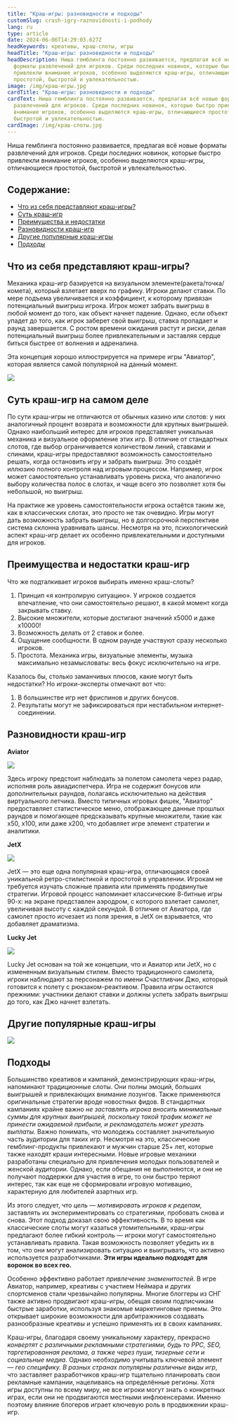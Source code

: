 ```yaml
---
title: "Краш-игры: разновидности и подходы"
customSlug: crash-igry-raznovidnosti-i-podhody
lang: ru
type: article
date: 2024-06-06T14:29:03.627Z
headKeywords: креативы, краш-слоты, игры
headTitle: "Краш-игры: разновидности и подходы"
headDescription: Ниша гемблинга постоянно развивается, предлагая всё новые
  форматы развлечений для игроков. Среди последних новинок, которые быстро
  привлекли внимание игроков, особенно выделяются краш-игры, отличающиеся
  простотой, быстротой и увлекательностью.
image: /img/краш-игры.jpg
cardTitle: "Краш-игры: разновидности и подходы"
cardText: Ниша гемблинга постоянно развивается, предлагая всё новые форматы
  развлечений для игроков. Среди последних новинок, которые быстро привлекли
  внимание игроков, особенно выделяются краш-игры, отличающиеся простотой,
  быстротой и увлекательностью.
cardImage: /img/краш-слоты.jpg
---
```

Ниша гемблинга постоянно развивается, предлагая всё новые форматы развлечений для игроков. Среди последних новинок, которые быстро привлекли внимание игроков, особенно выделяются краш-игры, отличающиеся простотой, быстротой и увлекательностью.

## Содержание:

* [Что из себя представляют краш-игры?](#Что-из-себя-представляют-краш-игры)
* [Суть краш-игр](#Суть-краш-игр-на-самом-деле)
* [Преимущества и недостатки](#Преимущества-и-недостатки-краш-игр)
* [Разновидности краш-игр](#Разновидности-краш-игр)
* [Другие популярные краш-игры](#Другие-популярные-краш-игры)
* [Подходы](#Подходы)

## Что из себя представляют краш-игры?

Механика краш-игр базируется на визуальном элементе(ракета/точка/комета), который взлетает вверх по графику. Игроки делают ставки. По мере подъема увеличивается и коэффициент, к которому привязан потенциальный выигрыш игрока. Игрок может забрать выигрыш в любой момент до того, как объект начнет падение. Однако, если объект упадет до того, как игрок заберет свой выигрыш, ставка пропадает и раунд завершается. С ростом времени ожидания растут и риски, делая потенциальный выигрыш более привлекательным и заставляя сердце биться быстрее от волнения и адреналина.

Эта концепция хорошо иллюстрируется на примере игры "Авиатор", которая является самой популярной на данный момент.

![](https://lh7-us.googleusercontent.com/docsz/AD_4nXfr7DufWrEOsT51ByaoMK_S6MzhDjOZ3K85AQ7ENy_Dmom94Qc7A3eOOKF-dlQAltsXwKGnan55kKAMacPHu2HDhlHLh1g8BmOT2VJtsBjbRXam3pc1NdoRawmqJRKizVnfKKPl6UzvY1ATJ_YRVg?key=ukbdjwH76RC_mz5rg1urGQ)

## Суть краш-игр на самом деле 

По сути краш-игры не отличаются от обычных казино или слотов: у них аналогичный процент возврата и возможности для крупных выигрышей. Однако наибольший интерес для игроков представляет уникальная механика и визуальное оформление этих игр. В отличие от стандартных слотов, где выбор ограничивается количеством линий, ставками и спинами, краш-игры предоставляют возможность самостоятельно решать, когда остановить игру и забрать выигрыш. Это создаёт иллюзию полного контроля над игровым процессом. Например, игрок может самостоятельно устанавливать уровень риска, что аналогично выбору количества полос в слотах, и чаще всего это позволяет хотя бы небольшой, но выигрыш.

На практике же уровень самостоятельности игрока остаётся таким же, как в классических слотах, это просто не так очевидно. Игры могут дать возможность забрать выигрыш, но в долгосрочной перспективе система склонна уравнивать шансы. Несмотря на это, психологический аспект краш-игр делает их особенно привлекательными и доступными для игроков.

## Преимущества и недостатки краш-игр

Что же подталкивает игроков выбирать именно краш-слоты?

1. Принцип «я контролирую ситуацию». У игроков создается впечатление, что они самостоятельно решают, в какой момент когда закрывать ставку.
2. Высокие множители, которые достигают значений х5000 и даже х10000!
3. Возможность делать от 2 ставок и более.
4. Ощущение сообщности. В одном раунде участвуют сразу несколько игроков.
5. Простота. Механика игры, визуальные элементы, музыка максимально незамысловаты: весь фокус исключительно на игре.

Казалось бы, столько заманчивых плюсов, какие могут быть недостатки? Но игроки-эксперты отмечают вот что:

1. В большинстве игр нет фриспинов и других бонусов.
2. Результаты могут не зафиксироваться при нестабильном интернет-соединении.

## Разновидности краш-игр

**Aviator**

![](https://lh7-us.googleusercontent.com/docsz/AD_4nXcLENybUrS9X1kxoTmFYefo2tEsKMIg9anQDWYd82ICEWziwHRGjIYSfzmMjrqI3pm9_6xQ6XveCuSu00UNua68pe6_SQX2sq_OjbDf8q0vT9F03ArTpsccVSLREuVZh5pJ4igURyAn50oU5D2ucg?key=ukbdjwH76RC_mz5rg1urGQ)

Здесь игроку предстоит наблюдать за полетом самолета через радар, исполняя роль авиадиспетчера. Игра не содержит бонусов или дополнительных раундов, полагаясь исключительно на действия виртуального летчика. Вместо типичных игровых фишек, "Авиатор" предоставляет статистическое меню, отображающее данные прошлых раундов и помогающее предсказывать крупные множители, такие как x50, x100, или даже x200, что добавляет игре элемент стратегии и аналитики.

**JetX**

![](https://lh7-us.googleusercontent.com/docsz/AD_4nXdfki_JNhgLxEdXu5_xGOhuXN39raaimM-qopbowiHMshsrYuV3kDpLg3GPuncACr0FUa33CURekZbnUTiWkS0XT6B-WCHxBfuqEvKYIhobeAESpNB1Bce3cX387bW09Wl3eNc2XzRzthZgm01FGA?key=ukbdjwH76RC_mz5rg1urGQ)

JetX — это еще одна популярная краш-игра, отличающаяся своей уникальной ретро-стилистикой и простотой в управлении. Игрокам не требуется изучать сложные правила или применять продвинутые стратегии. Игровой процесс напоминает классические 8-битные игры 90-х: на экране представлен аэродром, с которого взлетает самолет, увеличивая высоту с каждой секундой. В отличие от Авиатора, где самолет просто исчезает из поля зрения, в JetX он взрывается, что добавляет драматизма.

**Lucky Jet**

![](https://lh7-us.googleusercontent.com/docsz/AD_4nXfvS6VJLY9PHLjRnHalaGkeT1v7917dTMTuOfQtV_uJJezVWocSrEkWrOYUS6BD1jK4aOrKxmnZqo5KJJgbMQaMfl7UoAp0c9Lr2nhAig2HHk5EAQxytn38YX_G32QdrFax9Y2vW9MOjuk8xF2Maw?key=ukbdjwH76RC_mz5rg1urGQ)

Lucky Jet основан на той же концепции, что и Авиатор или JetX, но с измененным визуальным стилем. Вместо традиционного самолета, игроки наблюдают за персонажем по имени Счастливчик Джо, который готовится к полету с рюкзаком-реактивом. Правила игры остаются прежними: участники делают ставки и должны успеть забрать выигрыш до того, как Джо начнет взлетать.

## Другие популярные краш-игры

![](/img/таблица.jpg)

## Подходы 

Большинство креативов и кампаний, демонстрирующих краш-игры, напоминают традиционные слоты. Они полны эмоций, больших выигрышей и привлекающих внимание лозунгов. Также применяются оригинальные стратегии вроде новостных фидов. В стандартных кампаниях крайне важно *не заставлять игрока вносить минимальные суммы для крупных выигрышей, поскольку такой трафик может не принести ожидаемой прибыли, и рекламодатель может урезать выплаты.* Важно понимать, что молодежь составляет значительную часть аудитории для таких игр. Несмотря на это, классические гемблинг-продукты привлекают и мужчин старше 25+ лет, которые также находят краши интересными. Новые игровые механики разработаны специально для привлечения молодых пользователей и женской аудитории. Однако, если обещания не выполняются, и они не получают поддержки для участия в игре, то они быстро теряют интерес, так как еще не сформировали игровую мотивацию, характерную для любителей азартных игр.

Из этого следует, что *цель — мотивировать игроков к редепам*, заставлять их экспериментировать со стратегиями, пробовать снова и снова. Этот подход доказал свою эффективность. В то время как классические слоты могут казаться утомительными, краш-игры предлагают более гибкий контроль — игроки могут самостоятельно устанавливать правила. Такая возможность позволяет убедить их в том, что они могут анализировать ситуацию и выигрывать, что активно используется разработчиками. **Эти игры идеально подходят для воронок во всех гео.**

Особенно эффективно работает *привлечение знаменитостей*. В игре Авиатор, например, креативы с участием Неймара и других спортсменов стали чрезвычайно популярны. Многие блоггеры из СНГ также активно продвигают краш-игры, обещая своим подписчикам быстрые заработки, используя знакомые маркетинговые приемы. Это открывает широкие возможности для арбитражников создавать разнообразные креативы и успешно применять их в своих кампаниях.

Краш-игры, благодаря своему уникальному характеру, прекрасно *конвертят с различными рекламными стратегиями, будь то PPC, SEO, таргетированная реклама, а также через пуши, тизерные сети и социальные медиа*. Однако необходимо учитывать ключевой элемент — *гео специфику. В разных странах популярны различные виды игр*, что заставляет разработчиков краш-игр тщательно планировать свои рекламные кампании, нацеливаясь на определённые регионы. Хотя игры доступны по всему миру, не все игроки могут знать о конкретных играх, если они не продвигаются местными инфлюенсерами. Именно поэтому влияние блогеров играет ключевую роль в продвижении краш-игр.